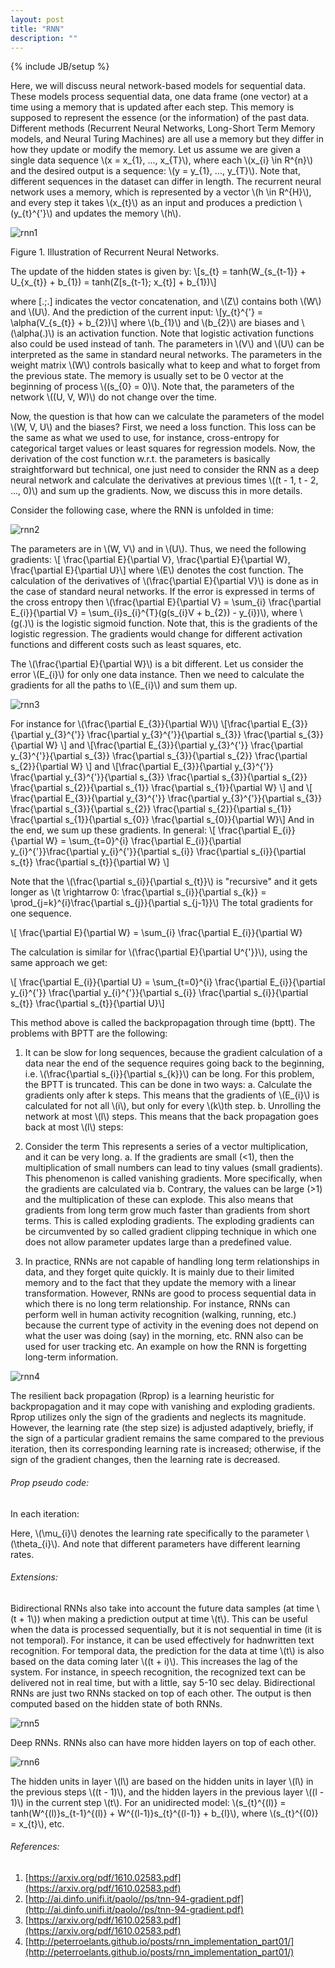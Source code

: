 ```yaml
---
layout: post
title: "RNN"
description: ""
---
```

{% include JB/setup %}

Here, we will discuss neural network-based models for sequential data. These models process sequential data, one data frame (one vector) at a time using a memory that is updated after each step. This memory is supposed to represent the essence (or the information) of the past data. Different methods (Recurrent Neural Networks, Long-Short Term Memory models, and Neural Turing Machines) are all use a memory but they differ in how they update or modify the memory.
Let us assume we are given a single data sequence \\(x = x_{1}, ..., x_{T}\\), where each \\(x_{i} \in R^{n}\\) and the desired output is a sequence: \\(y = y_{1}, ..., y_{T}\\). Note that, different sequences in the dataset can differ in length.
The recurrent neural network uses a memory, which is represented by a vector \\(h \in R^{H}\\), and every step it takes \\(x_{t}\\) as an input and produces a prediction \\(y_{t}^{'}\\) and updates the memory \\(h\\).

![rnn1](./images/rnn1.png)

Figure 1. Illustration of Recurrent Neural Networks.


The update of the hidden states is given by:
\\[s_{t} = tanh(W_{s_{t-1}} + U_{x_{t}} + b_{1}) = tanh(Z[s_{t-1}; x_{t}] + b_{1})\\]

where [.;.] indicates the vector concatenation, and \\(Z\\) contains both \\(W\\) and \\(U\\).
And the prediction of the current input:
\\[y_{t}^{'} = \alpha(V_{s_{t}} + b_{2})\\]
where \\(b_{1}\\) and \\(b_{2}\\) are biases and \\(\alpha(.)\\) is an activation function. Note that logistic activation functions also could be used instead of tanh. The parameters in \\(V\\) and \\(U\\) can be interpreted as the same in standard neural networks. The parameters in the weight matrix \\(W\\) controls basically what to keep and what to forget from the previous state. The memory is usually set to be 0 vector at the beginning of process \\((s_{0} = 0)\\). Note that, the parameters of the network \\((U, V, W)\\) do not change over the time.

Now, the question is that how can we calculate the parameters of the model \\(W, V, U\\) and the biases? First, we need a loss function. This loss can be the same as what we used to use, for instance, cross-entropy for categorical target values or least squares for regression models. Now, the derivation of the cost function w.r.t. the parameters is basically straightforward but technical, one just need to consider the RNN as a deep neural network and calculate the derivatives at previous times \\((t - 1, t - 2, ..., 0)\\) and sum up the gradients. Now, we discuss this in more details.

Consider the following case, where the RNN is unfolded in time:

![rnn2](./images/rnn2.png)

The parameters are in \\(W, V\\) and in \\(U\\). Thus, we need the following gradients:
\\[ \frac{\partial E}{\partial V}, \frac{\partial E}{\partial W}, \frac{\partial E}{\partial U}\\]
where \\(E\\) denotes the cost function. The calculation of the derivatives of \\(\frac{\partial E}{\partial V}\\) is done as in the case of standard neural networks. If the error is expressed in terms of the cross entropy then \\(\frac{\partial E}{\partial V} = \sum_{i} \frac{\partial E_{i}}{\partial V} = \sum_{i}s_{i}^{T}(g(s_{i}V + b_{2}) - y_{i})\\), where \\(g(.)\\) is the logistic sigmoid function. Note that, this is the gradients of the logistic regression. The gradients would change for different activation functions and different costs such as least squares, etc.

The \\(\frac{\partial E}{\partial W}\\) is a bit different. Let us consider the error \\(E_{i}\\) for only one data instance. Then we need to calculate the gradients for all the paths to \\(E_{i}\\) and sum them up.

![rnn3](./images/rnn3.png)

For instance for \\(\frac{\partial E_{3}}{\partial W}\\)
\\[\frac{\partial E_{3}}{\partial y_{3}^{'}} \frac{\partial y_{3}^{'}}{\partial s_{3}} \frac{\partial s_{3}}{\partial W} \\]
and
\\[\frac{\partial E_{3}}{\partial y_{3}^{'}} \frac{\partial y_{3}^{'}}{\partial s_{3}} \frac{\partial s_{3}}{\partial s_{2}} \frac{\partial s_{2}}{\partial W} \\]
and
\\[\frac{\partial E_{3}}{\partial y_{3}^{'}} \frac{\partial y_{3}^{'}}{\partial s_{3}} \frac{\partial s_{3}}{\partial s_{2}} \frac{\partial s_{2}}{\partial s_{1}} \frac{\partial s_{1}}{\partial W} \\]
and
\\[ \frac{\partial E_{3}}{\partial y_{3}^{'}} \frac{\partial y_{3}^{'}}{\partial s_{3}} \frac{\partial s_{3}}{\partial s_{2}} \frac{\partial s_{2}}{\partial s_{1}} \frac{\partial s_{1}}{\partial s_{0}} \frac{\partial s_{0}}{\partial W}\\]
And in the end, we sum up these gradients.
In general:
\\[ \frac{\partial E_{i}}{\partial W} = \sum_{t=0}^{i} \frac{\partial E_{i}}{\partial y_{i}^{'}}\frac{\partial y_{i}^{'}}{\partial s_{i}} \frac{\partial s_{i}}{\partial s_{t}} \frac{\partial s_{t}}{\partial W}      \\]

Note that the \\(\frac{\partial s_{i}}{\partial s_{t}}\\) is "recursive" and it gets longer as \\(t \rightarrow 0: \frac{\partial s_{i}}{\partial s_{k}} = \prod_{j=k}^{i}\frac{\partial s_{j}}{\partial s_{j-1}}\\)
The total gradients for one sequence.

\\[ \frac{\partial E}{\partial W} = \sum_{i} \frac{\partial E_{i}}{\partial W}

The calculation is similar for \\(\frac{\partial E}{\partial U^{'}}\\), using the same approach we get:

\\[  \frac{\partial E_{i}}{\partial U} = \sum_{t=0}^{i} \frac{\partial E_{i}}{\partial y_{i}^{'}} \frac{\partial y_{i}^{'}}{\partial s_{i}} \frac{\partial s_{i}}{\partial s_{t}} \frac{\partial s_{t}}{\partial U}\\]

This method above is called the backpropagation through time (bptt).
The problems with BPTT are the following:
1. It can be slow for long sequences, because the gradient calculation of a data near the end of the sequence requires going back to the beginning, i.e. \\(\frac{\partial s_{i}}{\partial s_{k}}\\) can be long. For this problem, the BPTT is truncated. This can be done in two ways:
	a. Calculate the gradients only after k steps. This means that the gradients of \\(E_{i}\\) is calculated for not all \\(i\\), but only for every \\(k\\)th step.
	b. Unrolling the network at most \\(l\\) steps. This means that the back propagation goes back at most \\(l\\) steps:


2. Consider the term This represents a series of a vector multiplication, and it can be very long.
	a. If the gradients are small (<1), then the multiplication of small numbers can lead to tiny values (small gradients). This phenomenon is called vanishing gradients. More specifically, when the gradients are calculated via
	b. Contrary, the values can be large (>1) and the multiplication of these can explode. This also means that gradients from long term grow much faster than gradients from short terms. This is called exploding gradients. The exploding gradients can be circumvented by so called gradient clipping technique in which one does not allow parameter updates large than a 
	predefined value.

3. In practice, RNNs are not capable of handling long term relationships in data, and they forget quite quickly. It is mainly due to their limited memory and to the fact that they update the memory with a linear transformation. However, RNNs are good to process sequential data in which there is no long term relationship. For instance, RNNs can perform well in human activity recognition (walking, running, etc.) because the current type of activity in the evening does not depend on what the user was doing (say) in the morning, etc. RNN also can be used for user tracking etc. An example on how the RNN is forgetting long-term information.

![rnn4](./images/rnn4.png)

The resilient back propagation (Rprop) is a learning heuristic for backpropagation and it may cope with vanishing and exploding gradients. Rprop utilizes only the sign of the gradients and neglects its magnitude. However, the learning rate (the step size) is adjusted adaptively, briefly, if the sign of a particular gradient remains the same compared to the previous iteration, then its corresponding learning rate is increased; otherwise, if the sign of the gradient changes, then the learning rate is decreased.

###### Prop pseudo code:

In each iteration:


Here, \\(\mu_{i}\\) denotes the learning rate specifically to the parameter \\(\theta_{i}\\). And note that different parameters have different learning rates.
 
###### Extensions:

Bidirectional RNNs also take into account the future data samples (at time \\(t + 1\\)) when making a prediction output at time \\(t\\). This can be useful when the data is processed sequentially, but it is not sequential in time (it is not temporal). For instance, it can be used effectively for hadnwritten text recognition. For temporal data, the prediction for the data at time \\(t\\) is also based on the data coming later \\((t + i)\\). This increases the lag of the system. For instance, in speech recognition, the recognized text can be delivered not in real time, but with a little, say 5-10 sec delay.
Bidirectional RNNs are just two RNNs stacked on top of each other. The output is then computed based on the hidden state of both RNNs.

![rnn5](./images/rnn5.png)

Deep RNNs.  RNNs also can have more hidden layers on top of each other. 

![rnn6](./images/rnn6.png)

The hidden units in layer \\(l\\) are based on the hidden units in layer \\(l\\) in the previous steps \\((t - 1)\\), and the hidden layers in the previous layer \\((l - 1)\\) in the current step \\(t\\).
For an unidirected model:
\\(s_{t}^{(l)} = tanh(W^{(l)}s_{t-1}^{(l)} + W^{(l-1)}s_{t}^{(l-1)} + b_{l}\\), where \\(s_{t}^{(0)} = x_{t}\\), etc.

###### References:
1. [https://arxiv.org/pdf/1610.02583.pdf](https://arxiv.org/pdf/1610.02583.pdf)
2. [http://ai.dinfo.unifi.it/paolo//ps/tnn-94-gradient.pdf](http://ai.dinfo.unifi.it/paolo//ps/tnn-94-gradient.pdf)
3. [https://arxiv.org/pdf/1610.02583.pdf](https://arxiv.org/pdf/1610.02583.pdf)
4. [http://peterroelants.github.io/posts/rnn_implementation_part01/](http://peterroelants.github.io/posts/rnn_implementation_part01/)